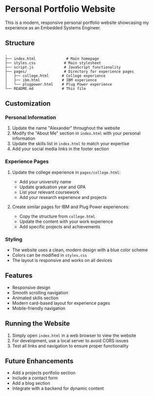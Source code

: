# Personal Portfolio Website

This is a modern, responsive personal portfolio website showcasing my experience as an Embedded Systems Engineer.

## Structure

```
.
├── index.html              # Main homepage
├── styles.css             # Main stylesheet
├── script.js              # JavaScript functionality
├── pages/                 # Directory for experience pages
│   ├── college.html      # College experience
│   ├── ibm.html          # IBM experience
│   └── plugpower.html    # Plug Power experience
└── README.md             # This file
```

## Customization

### Personal Information
1. Update the name "Alexander" throughout the website
2. Modify the "About Me" section in `index.html` with your personal information
3. Update the skills list in `index.html` to match your expertise
4. Add your social media links in the footer section

### Experience Pages
1. Update the college experience in `pages/college.html`:
   - Add your university name
   - Update graduation year and GPA
   - List your relevant coursework
   - Add your research experience and projects

2. Create similar pages for IBM and Plug Power experiences:
   - Copy the structure from `college.html`
   - Update the content with your work experience
   - Add specific projects and achievements

### Styling
- The website uses a clean, modern design with a blue color scheme
- Colors can be modified in `styles.css`
- The layout is responsive and works on all devices

## Features
- Responsive design
- Smooth scrolling navigation
- Animated skills section
- Modern card-based layout for experience pages
- Mobile-friendly navigation

## Running the Website
1. Simply open `index.html` in a web browser to view the website
2. For development, use a local server to avoid CORS issues
3. Test all links and navigation to ensure proper functionality

## Future Enhancements
- Add a projects portfolio section
- Include a contact form
- Add a blog section
- Integrate with a backend for dynamic content 